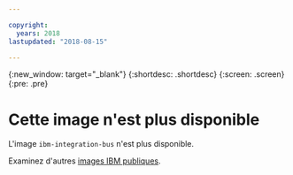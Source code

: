 ```yaml
---

copyright:
  years: 2018
lastupdated: "2018-08-15"

---
```


{:new_window: target="_blank"}
{:shortdesc: .shortdesc}
{:screen: .screen}
{:pre: .pre}

# Cette image n'est plus disponible

L'image `ibm-integration-bus` n'est plus disponible.

Examinez d'autres [images IBM publiques](/docs/services/RegistryImages/index.html#ibm_images).
